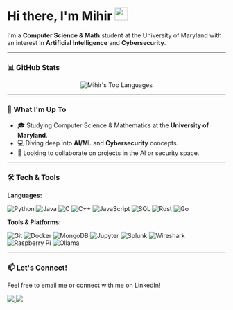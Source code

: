 # Hi there, I'm Mihir <img src="https://raw.githubusercontent.com/MartinHeinz/MartinHeinz/master/wave.gif" width="30px">

I'm a **Computer Science & Math** student at the University of Maryland with an interest in **Artificial Intelligence** and **Cybersecurity**.

---

### 📊 GitHub Stats

<p align="center">
  <img src="https://github-readme-stats.vercel.app/api/top-langs/?username=Mihir-Mahesh&layout=compact&theme=tokyonight&hide_border=true" alt="Mihir's Top Languages" />
</p>

---

### 🚀 What I'm Up To

* 🎓 Studying Computer Science & Mathematics at the **University of Maryland**.
* 💻 Diving deep into **AI/ML** and **Cybersecurity** concepts.
* 🤝 Looking to collaborate on  projects in the AI or security space.

---

### 🛠️ Tech & Tools

**Languages:**
<p align="left">
  <img src="https://img.shields.io/badge/Python-3776AB?style=for-the-badge&logo=python&logoColor=white" alt="Python" />
  <img src="https://img.shields.io/badge/Java-ED8B00?style=for-the-badge&logo=openjdk&logoColor=white" alt="Java" />
  <img src="https://img.shields.io/badge/C-A8B9CC?style=for-the-badge&logo=c&logoColor=black" alt="C" />
  <img src="https://img.shields.io/badge/C%2B%2B-00599C?style=for-the-badge&logo=c%2B%2B&logoColor=white" alt="C++" />
  <img src="https://img.shields.io/badge/JavaScript-F7DF1E?style=for-the-badge&logo=javascript&logoColor=black" alt="JavaScript" />
  <img src="https://img.shields.io/badge/SQL-4169E1?style=for-the-badge&logo=postgresql&logoColor=white" alt="SQL" />
  <img src="https://img.shields.io/badge/Rust-000000?style=for-the-badge&logo=rust&logoColor=white" alt="Rust" />
  <img src="https://img.shields.io/badge/Go-00ADD8?style=for-the-badge&logo=go&logoColor=white" alt="Go" />
</p>

**Tools & Platforms:**
<p align="left">
  <img src="https://img.shields.io/badge/Git-F05032?style=for-the-badge&logo=git&logoColor=white" alt="Git" />
  <img src="https://img.shields.io/badge/Docker-2496ED?style=for-the-badge&logo=docker&logoColor=white" alt="Docker" />
  <img src="https://img.shields.io/badge/MongoDB-47A248?style=for-the-badge&logo=mongodb&logoColor=white" alt="MongoDB" />
  <img src="https://img.shields.io/badge/Jupyter-F37626?style=for-the-badge&logo=jupyter&logoColor=white" alt="Jupyter" />
  <img src="https://img.shields.io/badge/Splunk-000000?style=for-the-badge&logo=splunk&logoColor=white" alt="Splunk" />
  <img src="https://img.shields.io/badge/Wireshark-1679A7?style=for-the-badge&logo=wireshark&logoColor=white" alt="Wireshark" />
  <img src="https://img.shields.io/badge/Raspberry%20Pi-A22846?style=for-the-badge&logo=raspberrypi&logoColor=white" alt="Raspberry Pi" />
  <img src="https://img.shields.io/badge/Ollama-000000?style=for-the-badge&logo=ollama&logoColor=white" alt="Ollama" />
</p>

---

### 📫 Let's Connect!

Feel free to email me or connect with me on LinkedIn!

<p align="left">
  <a href="https://www.linkedin.com/in/mihir-mahesh-600a50275/">
      <img src="https://img.shields.io/badge/LinkedIn-0077B5?style=for-the-badge&logo=linkedin&logoColor=white" />
  </a>
  <a href="mailto:mahesh.mihir.c@gmail.com">
      <img src="https://img.shields.io/badge/Email-D14836?style=for-the-badge&logo=gmail&logoColor=white" />
  </a>
</p>
